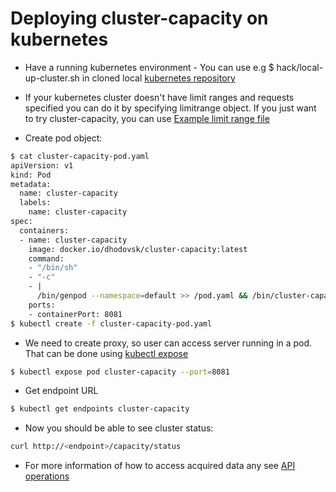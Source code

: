 # Deploying cluster-capacity on kubernetes

 - Have a running kubernetes environment - You can use e.g $ hack/local-up-cluster.sh in cloned local [kubernetes repository](https://github.com/kubernetes/kubernetes)

 - If your kubernetes cluster doesn't have limit ranges and requests specified you can do it by specifying limitrange object. If you just want to try cluster-capacity, you can use 
 [Example limit range file](https://github.com/ingvagabund/cluster-capacity/blob/master/doc/example-limit-range.yaml)
 
 - Create pod object:
```sh
$ cat cluster-capacity-pod.yaml
apiVersion: v1
kind: Pod
metadata:
  name: cluster-capacity
  labels:
    name: cluster-capacity
spec:
  containers:
  - name: cluster-capacity
    image: docker.io/dhodovsk/cluster-capacity:latest
    command:
    - "/bin/sh"
    - "-c"
    - |
      /bin/genpod --namespace=default >> /pod.yaml && /bin/cluster-capacity --period=10 --podspec=/pod.yaml
    ports:
    - containerPort: 8081
$ kubectl create -f cluster-capacity-pod.yaml
```

 - We need to create proxy, so user can access server running in a pod. That can be done using [kubectl expose](http://kubernetes.io/docs/user-guide/kubectl/kubectl_expose/)

```sh
$ kubectl expose pod cluster-capacity --port=8081
```

 - Get endpoint URL
 
```sh
$ kubectl get endpoints cluster-capacity
```

 - Now you should be able to see cluster status: 

```sh
curl http://<endpoint>/capacity/status
```

 - For more information of how to access acquired data any see [API operations](https://github.com/ingvagabund/cluster-capacity/blob/master/doc/api-operations.md)
 